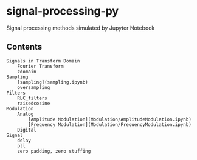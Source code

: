 # signal-processing-py
Signal processing methods simulated by Jupyter Notebook

## Contents 

    Signals in Transform Domain
        Fourier Transform
        zdomain
    Sampling
        [sampling](sampling.ipynb)
        oversampling
    Filters
        RLC_filters
        raisedcosine
    Modulation
        Analog
            [Amplitude Modulation](Modulation/AmplitudeModulation.ipynb)
            [Frequency Modulation](Modulation/FrequencyModulation.ipynb)
        Digital
    Signal
        delay
        pll
        zero padding, zero stuffing
